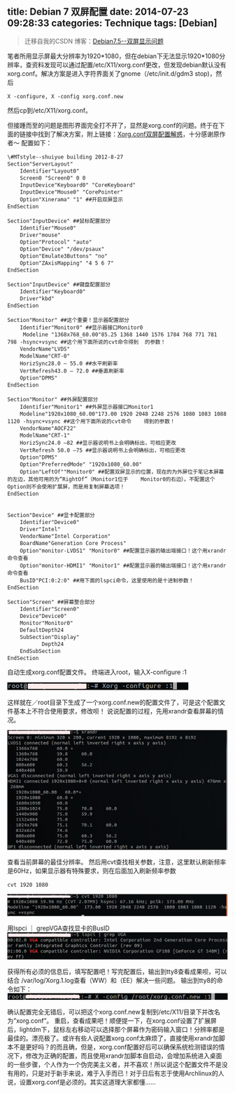 title: Debian 7 双屏配置
date: 2014-07-23 09:28:33
categories: Technique
tags: [Debian]
---

> 迁移自我的CSDN 博客：[Debian7.5--双屏显示问题](http://blog.csdn.net/sulxxy/article/details/38307639)

笔者所用显示屏最大分辨率为1920\*1080，但在debian下无法显示1920\*1080分辨率，查资料发现可以通过配置/etc/X11/xorg.conf更改，但发现debian默认没有xorg.conf。解决方案是进入字符界面关了gnome（/etc/init.d/gdm3 stop)，然后

    X -configure, X -config xorg.conf.new
然后cp到/etc/X11/xorg.conf。
<!-- more -->
但接踵而至的问题是图形界面完全打不开了，显然是xorg.conf的问题。终于在下面的链接中找到了解决方案，附上链接：[Xorg.conf双屏配置解惑](http://blog.sina.com.cn/s/blog_7cd2354e01018s9j.html)，十分感谢原作者～
配置如下：

	\#MTstyle--shuiyue building 2012-8-27
	Section"ServerLayout"
	    Identifier"Layout0"
	    Screen0 "Screen0" 0 0
	    InputDevice"Keyboard0" "CoreKeyboard"
	    InputDevice"Mouse0" "CorePointer"
	    Option"Xinerama" "1" ##开启双屏显示
	EndSection
	
	Section"InputDevice" ##鼠标配置部分
	    Identifier"Mouse0"
	    Driver"mouse"
	    Option"Protocol" "auto"
	    Option"Device" "/dev/psaux"
	    Option"Emulate3Buttons" "no"
	    Option"ZAxisMapping" "4 5 6 7"
	EndSection
	
	Section"InputDevice" ##键盘配置部分
	    Identifier"Keyboard0"
	    Driver"kbd"
	EndSection
	
	Section"Monitor" ##这个重要！显示器配置部分
	    Identifier"Monitor0" ##显示器接口Monitor0
	     Modeline "1368x768_60.00"85.25 1368 1440 1576 1784 768 771 781 798 -hsync+vsync ##这个用下面所说的cvt命令得到	的参数！
	    VendorName"LVDS"
	    ModelName"CRT-0"
	    HorizSync28.0 – 55.0 ##水平刷新率
	    VertRefresh43.0 – 72.0 ##垂直刷新率
	    Option"DPMS"
	EndSection
	 
	Section"Monitor" ##外屏配置部分
	    Identifier"Monitor1" ##外屏显示器接口Monitor1
	    Modeline"1920x1080_60.00"173.00 1920 2048 2248 2576 1080 1083 1088 1120 -hsync+vsync ##这个用下面所说的cvt命令	得到的参数！
	    VendorName"AOCF22"
	    ModelName"CRT-1"
	    HorizSync24.0 –82 ##显示器说明书上会明确标出，可相应更改
	    VertRefresh 50.0 –75 ##显示器说明书上会明确标出，可相应更改
	    Option"DPMS"
	    Option"PreferredMode" "1920x1080_60.00"
	    Option"LeftOf""Monitor0" ##配置双屏显示的位置，现在的为外屏位于笔记本屏幕的左边，其他可用的为“RightOf”（Monitor1位于	Monitor0的右边）。不配置这个Option则不会使用扩展屏，而是用复制屏幕选项！
	EndSection
	
	
	Section"Device" ##显卡配置部分
	    Identifier"Device0"
	    Driver"Intel"
	    VendorName"Intel Corporation"
	    BoardName"Generation Core Process"
	    Option"monitor-LVDS1" "Monitor0" ##配置显示器的输出端接口！这个用xrandr命令查看
	    Option"monitor-HDMI1" "Monitor1" ##配置显示器的输出端接口！这个用xrandr命令查看
	    BusID"PCI:0:2:0" ##用下面的lspci命令，这里使用的是十进制参数！
	EndSection
	
	Section"Screen" ##屏幕整合部分
	    Identifier"Screen0"
	    Device"Device0"
	    Monitor"Monitor0"
	    DefaultDepth24
	    SubSection"Display"
	           Depth24
	    EndSubSection
	EndSection

自动生成xorg.conf配置文件。
终端进入root，输入X-configure :1

![](/img/x1.jpg)

这样就在／root目录下生成了一个xorg.conf.new的配置文件了，可是这个配置文件基本上不符合使用要求，修改呗！
说说配置的过程，先用xrandr查看屏幕的情况。

![](/img/x2.jpg)

查看当前屏幕的最佳分辨率。
然后用cvt查找相关参数，注意，这里默认刷新频率是60Hz，如果显示器有特殊要求，则在后面加入刷新频率参数

	cvt 1920 1080
![](/img/x3.jpg)

用lspci ｜ grepVGA查找显卡的BusID
![](/img/x5.jpg)

获得所有必须的信息后，填写配置吧！写完配置后，输出到tty8查看成果呗，可以结合
/var/log/Xorg.1.log查看（WW）和（EE）解决一些问题。
输出到tty8的命令如下：
![](/img/x4.jpg)

确认配置完全无错后，可以把这个xorg.conf.new复制到/etc/X11/目录下并改名为”xorg.conf”。
重启，查看成果吧！顺便提一下，在xorg.conf设置了扩展屏后，lightdm下，鼠标左右移动可以选择那个屏幕作为密码输入窗口！分辨率都是最佳的。漂亮极了。或许有些人说配置xorg.conf太麻烦了，直接使用xrandr加脚本不是更好吗？的而且确，但是，xorg.conf配置好后可以确保系统检测错误的情况下，修改为正确的配置，而且使用xrandr加脚本自启动，会增加系统进入桌面的一些步骤，个人作为一个伪完美主义者，并不喜欢！所以说这个配置文件不是没有用的，只是对于新手来说，难于入手而已！对于日后有志于使用Archlinux的人说，设置xorg.conf是必须的。其实这道理大家都懂......



